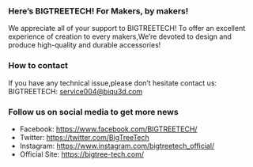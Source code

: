 ### Here’s BIGTREETECH! For Makers, by makers!
We appreciate all of your support to BIGTREETECH! To offer an excellent experience of creation to every makers,We’re devoted to design and produce high-quality and durable accessories!

### How to contact
If you have any technical issue,please don’t hesitate contact us:<br/>
BIGTREETECH: service004@biqu3d.com

### Follow us on social media to get more news
* Facebook: https://www.facebook.com/BIGTREETECH/
* Twitter: https://twitter.com/BigTreeTech
* Instagram: https://www.instagram.com/bigtreetech_official/
* Official Site: https://bigtree-tech.com/
